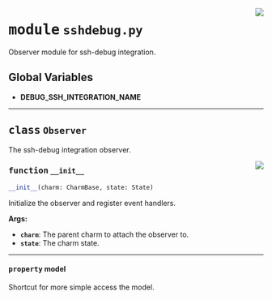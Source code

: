 <!-- markdownlint-disable -->

<a href="../src/sshdebug.py#L0"><img align="right" style="float:right;" src="https://img.shields.io/badge/-source-cccccc?style=flat-square"></a>

# <kbd>module</kbd> `sshdebug.py`
Observer module for ssh-debug integration. 

**Global Variables**
---------------
- **DEBUG_SSH_INTEGRATION_NAME**


---

## <kbd>class</kbd> `Observer`
The ssh-debug integration observer. 

<a href="../src/sshdebug.py#L18"><img align="right" style="float:right;" src="https://img.shields.io/badge/-source-cccccc?style=flat-square"></a>

### <kbd>function</kbd> `__init__`

```python
__init__(charm: CharmBase, state: State)
```

Initialize the observer and register event handlers. 



**Args:**
 
 - <b>`charm`</b>:  The parent charm to attach the observer to. 
 - <b>`state`</b>:  The charm state. 


---

#### <kbd>property</kbd> model

Shortcut for more simple access the model. 




